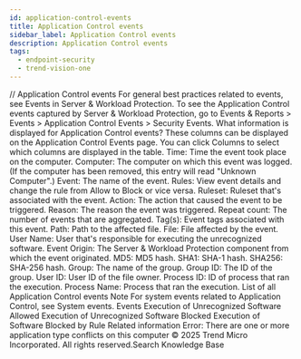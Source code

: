 ```yaml
---
id: application-control-events
title: Application Control events
sidebar_label: Application Control events
description: Application Control events
tags:
  - endpoint-security
  - trend-vision-one
---
```


/*<![CDATA[*/ $('#title').html($('meta[name=map-description]').attr('content')); /*]]>*/ Application Control events For general best practices related to events, see Events in Server & Workload Protection. To see the Application Control events captured by Server & Workload Protection, go to Events & Reports > Events > Application Control Events > Security Events. What information is displayed for Application Control events? These columns can be displayed on the Application Control Events page. You can click Columns to select which columns are displayed in the table. Time: Time the event took place on the computer. Computer: The computer on which this event was logged. (If the computer has been removed, this entry will read "Unknown Computer".) Event: The name of the event. Rules: View event details and change the rule from Allow to Block or vice versa. Ruleset: Ruleset that's associated with the event. Action: The action that caused the event to be triggered. Reason: The reason the event was triggered. Repeat count: The number of events that are aggregated. Tag(s): Event tags associated with this event. Path: Path to the affected file. File: File affected by the event. User Name: User that's responsible for executing the unrecognized software. Event Origin: The Server & Workload Protection component from which the event originated. MD5: MD5 hash. SHA1: SHA-1 hash. SHA256: SHA-256 hash. Group: The name of the group. Group ID: The ID of the group. User ID: User ID of the file owner. Process ID: ID of process that ran the execution. Process Name: Process that ran the execution. List of all Application Control events Note For system events related to Application Control, see System events. Events Execution of Unrecognized Software Allowed Execution of Unrecognized Software Blocked Execution of Software Blocked by Rule Related information Error: There are one or more application type conflicts on this computer © 2025 Trend Micro Incorporated. All rights reserved.Search Knowledge Base